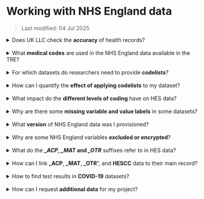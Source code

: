 # Working with NHS England data
>Last modified: 04 Jul 2025

<details>
<summary>Does UK LLC check the <B>accuracy</B> of health records?</summary>

No, the UK LLC Data Team can only see de-identified records in the TRE and does not amend any participant data. The UK LLC Data Team only performs the following data curation tasks:
- Clean and deduplicate data, dataset names and structures to enable data provisioning in an efficient manner while maintaining data integrity.
- Load and integrate variable and value labelling, where available from the NHS API and other web sources, into master metadata tables.
- Run the automated disclosure control risk assessment and manually review all flagged risks.
</details>
<br>
<details>
<summary>What <B>medical codes</B> are used in the NHS England data available in the TRE?</summary>

The main clinical classifications mandated by NHS England are SNOMED CT, ICD-10 and OPCS-4.
More information on codes used in Electronic Health Records (EHRs) is available here: [**Coded variables**](../../linked_health_data/NHS_England/Coding/coding_intro.md)
</details>
<br>
<details>
<summary>For which datasets do researchers need to provide <B>codelists</B>?</summary>

Researchers must provide codelists for their projects if they intend to use any of the following six datasets:
* [**HESOP**](../HES%20datasets/OP/HESOP.ipynb)
* [**HESAPC**](../HES%20datasets/APC/HESAPC.ipynb)
* [**HESAE**](../HES%20datasets/AE/HESAE.ipynb)
* [**GDPPR**](../Primary_care_datasets/GDPPR/GDPPR.ipynb)
* [**PCM**](../Primary_care_datasets/PCM/PCM.ipynb)
* [**CANCER**](../Registration%20datasets/CANCER/CANCER.ipynb)

The datasets use a range of clinical classifications, including:
* ICD-9 (HES & cancer registrations)  
* ICD-10 (HES)  
* SNOMED-CT (GDPPR)  
* OPCS-4 (HES)  
* ODS (cancer registrations and PCM)
* dm+d (PCM)
* NHS national codes (all datasets)  

More information creating a codelist is available here: [**Codelists**](../../linked_health_data/NHS_England/Coding/codelists.md)
</details>
<br>
<details>
<summary>How can I quantify the <b>effect of applying codelists</b> to my dataset?</summary> 

The file **NHSD_Presence** contains the number of appearances and the date of the most recent appearance for each participant for each available NHS data source. Comparing LPS participants' presence in NHS data sources against the data provisioned to a project will identify which participants appear in the data source but are not included in the provisioned data. 
</details>
<br>
<details>
<summary>What impact do the <B>different levels of coding</B> have on HES data?</summary>

The extent to which specific coding is used in HES data is important. For example, you may observe more records in your HESAPC (admitted patients) than in HESOP (outpatients) dataset, despite the national volume of HESOP records being typically ~5x greater per year. This is because HESAPC has meaningful diagnoses codes consistently provided, whereas generic codes are more often used in HESOP. This means when codes provided by a researcher are matched with HES data in the TRE, fewer matches ('hits') will be made on datasets with non-specific codes. Thus fewer records will be included in the project.  
<br>
Examples of non-specific codes include “R69=Not known” for diagnoses and “X997=Not known” for operations. These are used extensively in HESOP, but far less so in HESAPC.  

UK LLC is considering the way it makes linked health records available, by initially making unfiltered views available to researchers (with particularly sensitive records removed) rather than asking for codelists upfront. This will allow codelists to be developed whilst working with the data, but will also allow exploration of records which do not have specific codes assigned.
</details>
<br>
<details>
<summary>Why are there some <b>missing variable and value labels</b> in some datasets?</summary>

Variable labelling is primarily sourced from an NHS metadata API, but is not fully complete. Gaps in HES and MHSDS have been infilled from additional data dictionary sources. As part of ongoing work, we will be integrating additional sources to further complete the labelling and add value labels. We will inform users as these are updated. The approx. current variable label completeness is:
* HES, NPEX, COVIDSGSS: 100%
* MHSDS: 70-90% 
* GDPPR, CVS, CVAR: 70% 
* PCM: 40%
* DEMOGRAPHICS, CHESS, IELISA: not available.
</details>
<br>
<details>
<summary>What <b>version</b> of NHS England data was I provisioned?</summary>

NHS England data provisioned to projects are locked to a specific extract. This is done using the extract_date variable found in the dataset, and is the date the data was extracted at NHS England.  

All projects are 'locked' to an NHS quarterly extract as well to as a fixed table, which controls permissions/consent. This locking is done based on the time of first provision of each project in the TRE. This locking prevents participant numbers from fluctuating during the course of a project (if, for example, more data or more participants are added to the TRE).  

Each fixed table is logged as a quarterly [**'freeze'**](../../ukllc_key_facts/Sample/). The freeze number, and freeze date, is provided in the 'documentation' folder in each TRE project space.
</details>
<br>
<details>
<summary>Why are some NHS England variables <b>excluded or encrypted</b>?</summary>

Prior to upload to the UK LLC TRE database, NHS data are assessed for disclosure risk. During this process, variables can be excluded from the upload if they are deemed to be disclosive. In cases where the variable has utility in an encrypted form, the variable is encrypted rather than excluded and an ***_e*** suffix is added to the end of the variable name e.g. *lsoa* ***_e***. Encryption is usually applied to variables which are, or provide, proxies for location information smaller than region. 
</details>
<br>
<details>
<summary>What do the <B><i>_ACP</i>, <i>_MAT</i> and <i>_OTR</i></B> suffixes refer to in HES data?</summary>

* *_OTR* is short for **Other** and is an extension of the HES record. There should be a 1:1 relationship between the main record found in HESAPC for example and its extension in HESAPC_OTR
* *_ACP* is short for **Augmented Care Period**. This dataset was collected from 1997–2006. It was replaced by HESCC (critical care) in 2008
* *_MAT* is short for **Maternity** and contains variables associated with maternity-related admissions.  

See below for data and sub table lookup relationships. Note: HESCC is a subset of HESAPC 

<img src="../../images/user_guide/Picture2.png" width="400"/>  

</details>
<br>


<details>
<summary>How can I link <B>_ACP</B>, <B>_MAT</B>, <B>_OTR</B>”, and <B>HESCC</B> data to their main record?</summary>

These sub tables do not contain an individual-level identifier. They therefore need to be linked to the main HESAPC / HESOP / HESAE datsets. See below for the linkage keys for each dataset: 

<img src="../../images/user_guide/Picture3.png" width="400"/>

</details>
<br>

<details>
<summary>How to find test results in <B>COVID-19</B> datasets?</summary>

* **NPEX and IELISA**: Use the variable "testresult". The result is SNOMED (SCT) coded. There are 6 codes used, e.g. “SCTID: 1240581000000104”: “Severe acute respiratory syndrome coronavirus 2 detected (finding)”.
* **COVIDSGSS**: This dataset does not contain a test results field. We are awaiting confirmation from NHS England about how to interpret the presence of records in this dataset.
</details>
<br>
<details>
<summary>How can I request <b>additional data</b> for my project?</summary>

Requests for new data should be submitted via an [**amendment**](../../user_guide/RequestingAnAmendment.md) to UK LLC. You may apply for additional linked data, additional data from already approved LPS, and/or data from additional LPS.  
**Note**: each type of data amendment requires a different level of review before being approved. 

</details>
